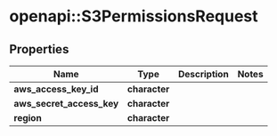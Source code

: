 # openapi::S3PermissionsRequest


## Properties
Name | Type | Description | Notes
------------ | ------------- | ------------- | -------------
**aws_access_key_id** | **character** |  | 
**aws_secret_access_key** | **character** |  | 
**region** | **character** |  | 


